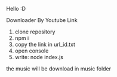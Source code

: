 Hello :D

Downloader By Youtube Link

1. clone repository
2. npm i
3. copy the link in url_id.txt
4. open console
5. write: node index.js

the music will be download in music folder 


